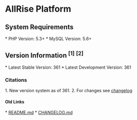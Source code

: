 <h1>AllRise Platform</h1>

<h2>System Requirements</h2>
* PHP Version: 5.3+
* MySQL Version: 5.6+

<h2>Version Information <sup>[1]</sup> <sup>[2]</sup></h2>
* Latest Stable Version: 361
* Latest Development Version: 361

<h3>Citations</h3>
1. New version system as of 361.
2. For changes see <a href="https://github.com/AllinWebPro/allRise/blob/development/CHANGELOG.md">changelog</a>

<h4>Old Links</h4>
* <a href="https://github.com/AllinWebPro/allRise/blob/development/README.old.md">README.md</a>
* <a href="https://github.com/AllinWebPro/allRise/blob/development/CHANGELOG.old.md">CHANGELOG.md</a>